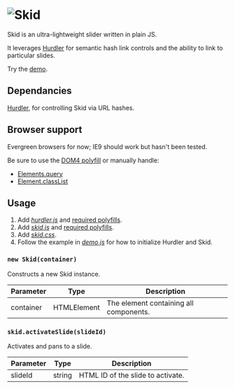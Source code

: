 # ![Skid](http://jaydenseric.com/shared/skid-logo.svg)

Skid is an ultra-lightweight slider written in plain JS.

It leverages [Hurdler](https://github.com/jaydenseric/Hurdler) for semantic hash link controls and the ability to link to particular slides.

Try the [demo](http://rawgit.com/jaydenseric/Skid/master/demo.html).

## Dependancies

[Hurdler](https://github.com/jaydenseric/Hurdler), for controlling Skid via URL hashes.

## Browser support

Evergreen browsers for now; IE9 should work but hasn't been tested.

Be sure to use the [DOM4 polyfill](https://github.com/WebReflection/dom4) or manually handle:

- [Elements.query](https://dom.spec.whatwg.org/#dom-elements-query)
- [Element.classList](https://dom.spec.whatwg.org/#dom-element-classlist)

## Usage

1. Add [*hurdler.js*](https://github.com/jaydenseric/Hurdler/blob/master/hurdler.js) and [required polyfills](https://github.com/jaydenseric/Hurdler#browser-support).
2. Add [*skid.js*](https://github.com/jaydenseric/Skid/blob/master/skid.js) and [required polyfills](https://github.com/jaydenseric/Skid#browser-support).
3. Add [*skid.css*](https://github.com/jaydenseric/Skid/blob/master/skid.css).
4. Follow the example in [*demo.js*](https://github.com/jaydenseric/Skid/blob/master/demo.js) for how to initialize Hurdler and Skid.

### `new Skid(container)`

Constructs a new Skid instance.

Parameter | Type | Description
--- | --- | ---
container | HTMLElement | The element containing all components.

### `skid.activateSlide(slideId)`

Activates and pans to a slide.

Parameter | Type | Description
--- | --- | ---
slideId | string | HTML ID of the slide to activate.
